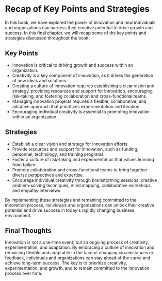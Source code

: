 # Recap of Key Points and Strategies

In this book, we have explored the power of innovation and how individuals and organizations can harness their creative potential to drive growth and success. In this final chapter, we will recap some of the key points and strategies discussed throughout the book.

Key Points
----------

* Innovation is critical to driving growth and success within an organization.
* Creativity is a key component of innovation, as it drives the generation of new ideas and solutions.
* Creating a culture of innovation requires establishing a clear vision and strategy, providing resources and support for innovation, encouraging risk-taking, and fostering collaboration and cross-functional teams.
* Managing innovation projects requires a flexible, collaborative, and adaptive approach that prioritizes experimentation and iteration.
* Encouraging individual creativity is essential to promoting innovation within an organization.

Strategies
----------

* Establish a clear vision and strategy for innovation efforts.
* Provide resources and support for innovation, such as funding, personnel, technology, and training programs.
* Foster a culture of risk-taking and experimentation that values learning from failure.
* Promote collaboration and cross-functional teams to bring together diverse perspectives and expertise.
* Encourage individual creativity through brainstorming sessions, creative problem-solving techniques, mind mapping, collaborative workshops, and empathy interviews.

By implementing these strategies and remaining committed to the innovation process, individuals and organizations can unlock their creative potential and drive success in today's rapidly changing business environment.

Final Thoughts
--------------

Innovation is not a one-time event, but an ongoing process of creativity, experimentation, and adaptation. By embracing a culture of innovation and remaining flexible and adaptable in the face of changing circumstances or feedback, individuals and organizations can stay ahead of the curve and achieve long-term success. The key is to prioritize creativity, experimentation, and growth, and to remain committed to the innovation process over time.
